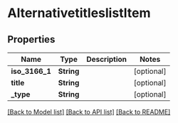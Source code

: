 # AlternativetitleslistItem

## Properties

Name | Type | Description | Notes
------------ | ------------- | ------------- | -------------
**iso_3166_1** | **String** |  | [optional] 
**title** | **String** |  | [optional] 
**_type** | **String** |  | [optional] 

[[Back to Model list]](../README.md#documentation-for-models) [[Back to API list]](../README.md#documentation-for-api-endpoints) [[Back to README]](../README.md)
